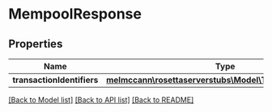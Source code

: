 # MempoolResponse

## Properties
Name | Type | Description | Notes
------------ | ------------- | ------------- | -------------
**transactionIdentifiers** | [**melmccann\rosettaserverstubs\Model\TransactionIdentifier**](TransactionIdentifier.md) |  | 

[[Back to Model list]](../README.md#documentation-for-models) [[Back to API list]](../README.md#documentation-for-api-endpoints) [[Back to README]](../README.md)


